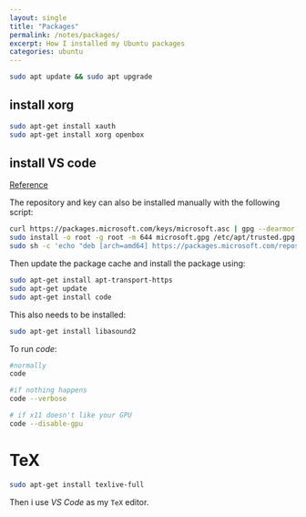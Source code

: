 ```yaml
---
layout: single
title: "Packages"
permalink: /notes/packages/
excerpt: How I installed my Ubuntu packages
categories: ubuntu
---
```


```bash
sudo apt update && sudo apt upgrade
```

## install xorg

```bash
sudo apt-get install xauth
sudo apt-get install xorg openbox
```
## install VS code

[Reference](https://code.visualstudio.com/docs/setup/linux)

The repository and key can also be installed manually with the following script:

```bash
curl https://packages.microsoft.com/keys/microsoft.asc | gpg --dearmor > microsoft.gpg
sudo install -o root -g root -m 644 microsoft.gpg /etc/apt/trusted.gpg.d/
sudo sh -c 'echo "deb [arch=amd64] https://packages.microsoft.com/repos/vscode stable main" > /etc/apt/sources.list.d/vscode.list'
```
Then update the package cache and install the package using:
```bash
sudo apt-get install apt-transport-https
sudo apt-get update
sudo apt-get install code
```
This also needs to be installed:
```bash
sudo apt-get install libasound2
```

To run _code_:

```bash
#normally
code

#if nothing happens
code --verbose

# if x11 doesn't like your GPU
code --disable-gpu
```
# TeX

```bash
sudo apt-get install texlive-full
```
Then i use _VS Code_ as my `TeX` editor.